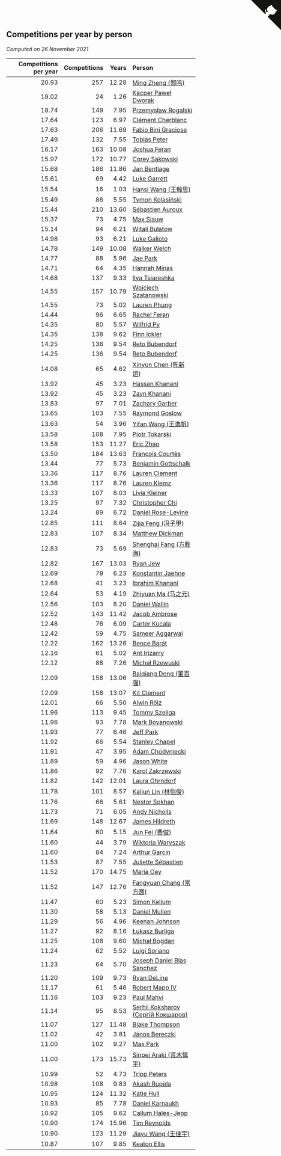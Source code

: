 ## Competitions per year by person

*Computed on 26 November 2021*

| Competitions per year | Competitions | Years | Person |
| ---: | ---: | ---: | :--- |
| 20.93 | 257 | 12.28 | [Ming Zheng (郑鸣)](https://www.worldcubeassociation.org/persons/2009ZHEN11) |
| 19.02 | 24 | 1.26 | [Kacper Paweł Dworak](https://www.worldcubeassociation.org/persons/2020DWOR01) |
| 18.74 | 149 | 7.95 | [Przemysław Rogalski](https://www.worldcubeassociation.org/persons/2013ROGA02) |
| 17.64 | 123 | 6.97 | [Clément Cherblanc](https://www.worldcubeassociation.org/persons/2014CHER05) |
| 17.63 | 206 | 11.69 | [Fabio Bini Graciose](https://www.worldcubeassociation.org/persons/2010GRAC02) |
| 17.49 | 132 | 7.55 | [Tobias Peter](https://www.worldcubeassociation.org/persons/2014PETE03) |
| 16.17 | 163 | 10.08 | [Joshua Feran](https://www.worldcubeassociation.org/persons/2011FERA01) |
| 15.97 | 172 | 10.77 | [Corey Sakowski](https://www.worldcubeassociation.org/persons/2011SAKO01) |
| 15.68 | 186 | 11.86 | [Jan Bentlage](https://www.worldcubeassociation.org/persons/2010BENT01) |
| 15.61 | 69 | 4.42 | [Luke Garrett](https://www.worldcubeassociation.org/persons/2017GARR05) |
| 15.54 | 16 | 1.03 | [Hansi Wang (王翰思)](https://www.worldcubeassociation.org/persons/2020WANG19) |
| 15.49 | 86 | 5.55 | [Tymon Kolasiński](https://www.worldcubeassociation.org/persons/2016KOLA02) |
| 15.44 | 210 | 13.60 | [Sébastien Auroux](https://www.worldcubeassociation.org/persons/2008AURO01) |
| 15.37 | 73 | 4.75 | [Max Siauw](https://www.worldcubeassociation.org/persons/2017SIAU02) |
| 15.14 | 94 | 6.21 | [Witali Bułatow](https://www.worldcubeassociation.org/persons/2015BUAT01) |
| 14.98 | 93 | 6.21 | [Luke Galioto](https://www.worldcubeassociation.org/persons/2015GALI02) |
| 14.78 | 149 | 10.08 | [Walker Welch](https://www.worldcubeassociation.org/persons/2011WELC01) |
| 14.77 | 88 | 5.96 | [Jae Park](https://www.worldcubeassociation.org/persons/2015PARK24) |
| 14.71 | 64 | 4.35 | [Hannah Minas](https://www.worldcubeassociation.org/persons/2017MINA04) |
| 14.68 | 137 | 9.33 | [Ilya Tsiareshka](https://www.worldcubeassociation.org/persons/2012TERE01) |
| 14.55 | 157 | 10.79 | [Wojciech Szatanowski](https://www.worldcubeassociation.org/persons/2011SZAT01) |
| 14.55 | 73 | 5.02 | [Lauren Phung](https://www.worldcubeassociation.org/persons/2016PHUN02) |
| 14.44 | 96 | 6.65 | [Rachel Feran](https://www.worldcubeassociation.org/persons/2015FERA01) |
| 14.35 | 80 | 5.57 | [Wilfrid Py](https://www.worldcubeassociation.org/persons/2016PYWI01) |
| 14.35 | 138 | 9.62 | [Finn Ickler](https://www.worldcubeassociation.org/persons/2012ICKL01) |
| 14.25 | 136 | 9.54 | [Reto Bubendorf](https://www.worldcubeassociation.org/persons/2012BUBE01) |
| 14.25 | 136 | 9.54 | [Reto Bubendorf](https://www.worldcubeassociation.org/persons/2012BUBE01) |
| 14.08 | 65 | 4.62 | [Xinyun Chen (陈新运)](https://www.worldcubeassociation.org/persons/2017CHEN36) |
| 13.92 | 45 | 3.23 | [Hassan Khanani](https://www.worldcubeassociation.org/persons/2018KHAN26) |
| 13.92 | 45 | 3.23 | [Zayn Khanani](https://www.worldcubeassociation.org/persons/2018KHAN28) |
| 13.83 | 97 | 7.01 | [Zachary Garber](https://www.worldcubeassociation.org/persons/2014GARB01) |
| 13.65 | 103 | 7.55 | [Raymond Goslow](https://www.worldcubeassociation.org/persons/2014GOSL01) |
| 13.63 | 54 | 3.96 | [Yifan Wang (王逸帆)](https://www.worldcubeassociation.org/persons/2017WANY29) |
| 13.58 | 108 | 7.95 | [Piotr Tokarski](https://www.worldcubeassociation.org/persons/2013TOKA01) |
| 13.58 | 153 | 11.27 | [Eric Zhao](https://www.worldcubeassociation.org/persons/2010ZHAO19) |
| 13.50 | 184 | 13.63 | [François Courtès](https://www.worldcubeassociation.org/persons/2008COUR01) |
| 13.44 | 77 | 5.73 | [Benjamin Gottschalk](https://www.worldcubeassociation.org/persons/2016GOTT01) |
| 13.36 | 117 | 8.76 | [Lauren Clement](https://www.worldcubeassociation.org/persons/2013KLEM01) |
| 13.36 | 117 | 8.76 | [Lauren Klemz](https://www.worldcubeassociation.org/persons/2013KLEM01) |
| 13.33 | 107 | 8.03 | [Livia Kleiner](https://www.worldcubeassociation.org/persons/2013KLEI03) |
| 13.25 | 97 | 7.32 | [Christopher Chi](https://www.worldcubeassociation.org/persons/2014CHIC01) |
| 13.24 | 89 | 6.72 | [Daniel Rose-Levine](https://www.worldcubeassociation.org/persons/2015ROSE01) |
| 12.85 | 111 | 8.64 | [Zijia Feng (冯子甲)](https://www.worldcubeassociation.org/persons/2013FENG02) |
| 12.83 | 107 | 8.34 | [Matthew Dickman](https://www.worldcubeassociation.org/persons/2013DICK01) |
| 12.83 | 73 | 5.69 | [Shenghai Fang (方胜海)](https://www.worldcubeassociation.org/persons/2016FANG01) |
| 12.82 | 167 | 13.03 | [Ryan Jew](https://www.worldcubeassociation.org/persons/2008JEWR01) |
| 12.69 | 79 | 6.23 | [Konstantin Jaehne](https://www.worldcubeassociation.org/persons/2015JAEH01) |
| 12.68 | 41 | 3.23 | [Ibrahim Khanani](https://www.worldcubeassociation.org/persons/2018KHAN27) |
| 12.64 | 53 | 4.19 | [Zhiyuan Ma (马之元)](https://www.worldcubeassociation.org/persons/2017MAZH04) |
| 12.56 | 103 | 8.20 | [Daniel Wallin](https://www.worldcubeassociation.org/persons/2013WALL03) |
| 12.52 | 143 | 11.42 | [Jacob Ambrose](https://www.worldcubeassociation.org/persons/2010AMBR01) |
| 12.48 | 76 | 6.09 | [Carter Kucala](https://www.worldcubeassociation.org/persons/2015KUCA01) |
| 12.42 | 59 | 4.75 | [Sameer Aggarwal](https://www.worldcubeassociation.org/persons/2017AGGA01) |
| 12.22 | 162 | 13.26 | [Bence Barát](https://www.worldcubeassociation.org/persons/2008BARA01) |
| 12.16 | 61 | 5.02 | [Ant Irizarry](https://www.worldcubeassociation.org/persons/2016IRIZ02) |
| 12.12 | 88 | 7.26 | [Michał Rzewuski](https://www.worldcubeassociation.org/persons/2014RZEW01) |
| 12.09 | 158 | 13.06 | [Baiqiang Dong (董百强)](https://www.worldcubeassociation.org/persons/2008DONG06) |
| 12.09 | 158 | 13.07 | [Kit Clement](https://www.worldcubeassociation.org/persons/2008CLEM01) |
| 12.01 | 66 | 5.50 | [Alwin Rölz](https://www.worldcubeassociation.org/persons/2016ROLZ01) |
| 11.96 | 113 | 9.45 | [Tommy Szeliga](https://www.worldcubeassociation.org/persons/2012SZEL01) |
| 11.96 | 93 | 7.78 | [Mark Boyanowski](https://www.worldcubeassociation.org/persons/2014BOYA01) |
| 11.93 | 77 | 6.46 | [Jeff Park](https://www.worldcubeassociation.org/persons/2015PARK08) |
| 11.92 | 66 | 5.54 | [Stanley Chapel](https://www.worldcubeassociation.org/persons/2016CHAP04) |
| 11.91 | 47 | 3.95 | [Adam Chodyniecki](https://www.worldcubeassociation.org/persons/2017CHOD02) |
| 11.89 | 59 | 4.96 | [Jason White](https://www.worldcubeassociation.org/persons/2016WHIT16) |
| 11.86 | 92 | 7.76 | [Karol Zakrzewski](https://www.worldcubeassociation.org/persons/2014ZAKR01) |
| 11.82 | 142 | 12.01 | [Laura Ohrndorf](https://www.worldcubeassociation.org/persons/2009OHRN01) |
| 11.78 | 101 | 8.57 | [Kaijun Lin (林恺俊)](https://www.worldcubeassociation.org/persons/2013LINK01) |
| 11.76 | 66 | 5.61 | [Nestor Sokhan](https://www.worldcubeassociation.org/persons/2016SOKH01) |
| 11.73 | 71 | 6.05 | [Andy Nicholls](https://www.worldcubeassociation.org/persons/2015NICH04) |
| 11.69 | 148 | 12.67 | [James Hildreth](https://www.worldcubeassociation.org/persons/2009HILD01) |
| 11.64 | 60 | 5.15 | [Jun Fei (费俊)](https://www.worldcubeassociation.org/persons/2016FEIJ02) |
| 11.60 | 44 | 3.79 | [Wiktoria Waryszak](https://www.worldcubeassociation.org/persons/2018WARY01) |
| 11.60 | 84 | 7.24 | [Arthur Garcin](https://www.worldcubeassociation.org/persons/2014GARC27) |
| 11.53 | 87 | 7.55 | [Juliette Sébastien](https://www.worldcubeassociation.org/persons/2014SEBA01) |
| 11.52 | 170 | 14.75 | [Maria Oey](https://www.worldcubeassociation.org/persons/2007OEYM01) |
| 11.52 | 147 | 12.76 | [Fangyuan Chang (常方圆)](https://www.worldcubeassociation.org/persons/2009CHAN04) |
| 11.47 | 60 | 5.23 | [Simon Kellum](https://www.worldcubeassociation.org/persons/2016KELL12) |
| 11.30 | 58 | 5.13 | [Daniel Mullen](https://www.worldcubeassociation.org/persons/2016MULL04) |
| 11.29 | 56 | 4.96 | [Keenan Johnson](https://www.worldcubeassociation.org/persons/2016JOHN30) |
| 11.27 | 92 | 8.16 | [Łukasz Burliga](https://www.worldcubeassociation.org/persons/2013BURL01) |
| 11.25 | 108 | 9.60 | [Michał Bogdan](https://www.worldcubeassociation.org/persons/2012BOGD01) |
| 11.24 | 62 | 5.52 | [Luigi Soriano](https://www.worldcubeassociation.org/persons/2016SORI04) |
| 11.23 | 64 | 5.70 | [Joseph Daniel Blas Sanchez](https://www.worldcubeassociation.org/persons/2016SANC08) |
| 11.20 | 109 | 9.73 | [Ryan DeLine](https://www.worldcubeassociation.org/persons/2012DELI01) |
| 11.17 | 61 | 5.46 | [Robert Mapp IV](https://www.worldcubeassociation.org/persons/2016IVRO01) |
| 11.16 | 103 | 9.23 | [Paul Mahvi](https://www.worldcubeassociation.org/persons/2012MAHV01) |
| 11.14 | 95 | 8.53 | [Serhii Koksharov (Сергій Кокшаров)](https://www.worldcubeassociation.org/persons/2013KOKS01) |
| 11.07 | 127 | 11.48 | [Blake Thompson](https://www.worldcubeassociation.org/persons/2010THOM03) |
| 11.02 | 42 | 3.81 | [János Bereczki](https://www.worldcubeassociation.org/persons/2018BERE01) |
| 11.00 | 102 | 9.27 | [Max Park](https://www.worldcubeassociation.org/persons/2012PARK03) |
| 11.00 | 173 | 15.73 | [Sinpei Araki (荒木慎平)](https://www.worldcubeassociation.org/persons/2006ARAK01) |
| 10.99 | 52 | 4.73 | [Tripp Peters](https://www.worldcubeassociation.org/persons/2017PETE04) |
| 10.98 | 108 | 9.83 | [Akash Rupela](https://www.worldcubeassociation.org/persons/2012RUPE01) |
| 10.95 | 124 | 11.32 | [Katie Hull](https://www.worldcubeassociation.org/persons/2010HULL01) |
| 10.93 | 85 | 7.78 | [Daniel Karnaukh](https://www.worldcubeassociation.org/persons/2014KARN02) |
| 10.92 | 105 | 9.62 | [Callum Hales-Jepp](https://www.worldcubeassociation.org/persons/2012HALE01) |
| 10.90 | 174 | 15.96 | [Tim Reynolds](https://www.worldcubeassociation.org/persons/2005REYN01) |
| 10.90 | 123 | 11.29 | [Jiayu Wang (王佳宇)](https://www.worldcubeassociation.org/persons/2010WANG53) |
| 10.87 | 107 | 9.85 | [Keaton Ellis](https://www.worldcubeassociation.org/persons/2012ELLI01) |


<a href="https://github.com/jonatanklosko/wca_statistics" class="github-corner" aria-label="View source on Github"><svg width="80" height="80" viewBox="0 0 250 250" style="fill:#151513; color:#fff; position: absolute; top: 0; border: 0; right: 0;" aria-hidden="true"><path d="M0,0 L115,115 L130,115 L142,142 L250,250 L250,0 Z"></path><path d="M128.3,109.0 C113.8,99.7 119.0,89.6 119.0,89.6 C122.0,82.7 120.5,78.6 120.5,78.6 C119.2,72.0 123.4,76.3 123.4,76.3 C127.3,80.9 125.5,87.3 125.5,87.3 C122.9,97.6 130.6,101.9 134.4,103.2" fill="currentColor" style="transform-origin: 130px 106px;" class="octo-arm"></path><path d="M115.0,115.0 C114.9,115.1 118.7,116.5 119.8,115.4 L133.7,101.6 C136.9,99.2 139.9,98.4 142.2,98.6 C133.8,88.0 127.5,74.4 143.8,58.0 C148.5,53.4 154.0,51.2 159.7,51.0 C160.3,49.4 163.2,43.6 171.4,40.1 C171.4,40.1 176.1,42.5 178.8,56.2 C183.1,58.6 187.2,61.8 190.9,65.4 C194.5,69.0 197.7,73.2 200.1,77.6 C213.8,80.2 216.3,84.9 216.3,84.9 C212.7,93.1 206.9,96.0 205.4,96.6 C205.1,102.4 203.0,107.8 198.3,112.5 C181.9,128.9 168.3,122.5 157.7,114.1 C157.9,116.9 156.7,120.9 152.7,124.9 L141.0,136.5 C139.8,137.7 141.6,141.9 141.8,141.8 Z" fill="currentColor" class="octo-body"></path></svg></a><style>.github-corner:hover .octo-arm{animation:octocat-wave 560ms ease-in-out}@keyframes octocat-wave{0%,100%{transform:rotate(0)}20%,60%{transform:rotate(-25deg)}40%,80%{transform:rotate(10deg)}}@media (max-width:500px){.github-corner:hover .octo-arm{animation:none}.github-corner .octo-arm{animation:octocat-wave 560ms ease-in-out}}</style>
